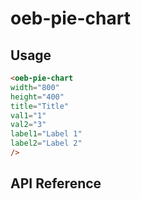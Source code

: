 # oeb-pie-chart

## Usage

```html
<oeb-pie-chart
width="800"
height="400"
title="Title"
val1="1"
val2="3"
label1="Label 1"
label2="Label 2"
/>
```

## API Reference
